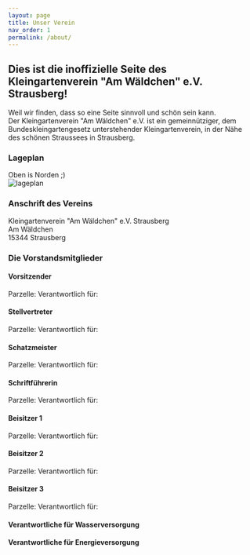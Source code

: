 ```yaml
---
layout: page
title: Unser Verein
nav_order: 1
permalink: /about/
---
```


## Dies ist die inoffizielle Seite des Kleingartenverein "Am Wäldchen" e.V. Strausberg!

Weil wir finden, dass so eine Seite sinnvoll und schön sein kann.<br>
Der Kleingartenverein "Am Wäldchen" e.V. ist ein gemeinnütziger, dem Bundeskleingartengesetz unterstehender Kleingartenverein,
in der Nähe des schönen Straussees in Strausberg.

### Lageplan

Oben is Norden ;)
<br>
![lageplan](../assets/images/lageplan.png)

### Anschrift des Vereins

Kleingartenverein "Am Wäldchen" e.V. Strausberg<br>
Am Wäldchen<br>
15344 Strausberg

### Die Vorstandsmitglieder

#### Vorsitzender
Parzelle:
Verantwortlich für:
#### Stellvertreter
Parzelle:
Verantwortlich für:
#### Schatzmeister
Parzelle:
Verantwortlich für:
#### Schriftführerin
Parzelle:
Verantwortlich für:
#### Beisitzer 1
Parzelle:
Verantwortlich für:
#### Beisitzer 2
Parzelle:
Verantwortlich für:
#### Beisitzer 3
Parzelle:
Verantwortlich für:

#### Verantwortliche für Wasserversorgung
#### Verantwortliche für Energieversorgung

<!-- # Abschnitsverantwortliche -->

